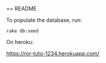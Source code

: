 == README

To populate the database, run:

`rake db:seed`

On heroku:

https://ror-tuto-1234.herokuapp.com/